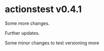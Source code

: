 # actionstest v0.4.1


Some more changes.

Further updates.


Some minor changes to test versioning more